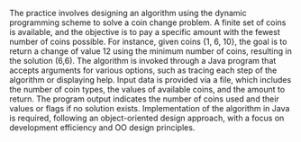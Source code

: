 The practice involves designing an algorithm using the dynamic programming scheme to solve a coin change problem. A finite set of coins is available, and the objective is to pay a specific amount with the fewest number of coins possible.
For instance, given coins {1, 6, 10}, the goal is to return a change of value 12 using the minimum number of coins, resulting in the solution (6,6). The algorithm is invoked through a Java program that accepts arguments for various options,
such as tracing each step of the algorithm or displaying help. Input data is provided via a file, which includes the number of coin types, the values of available coins, and the amount to return.
The program output indicates the number of coins used and their values or flags if no solution exists. Implementation of the algorithm in Java is required, following an object-oriented design approach, 
with a focus on development efficiency and OO design principles.

